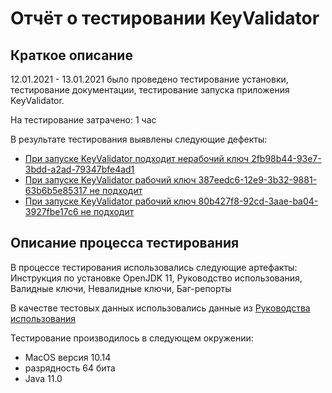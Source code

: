 # Отчёт о тестировании KeyValidator
 ## Краткое описание

12.01.2021 - 13.01.2021 было проведено тестирование установки, тестирование документации, тестирование запуска приложения KeyValidator.

На тестирование затрачено: 1 час

В результате тестирования выявлены следующие дефекты:
*	[При запуске KeyValidator подходит нерабочий ключ 2fb98b44-93e7-3bdd-a2ad-79347bfe4ad1](https://github.com/EkaterinaPeregudova/java1.1/issues/3)
* [При запуске KeyValidator рабочий ключ 387eedc6-12e9-3b32-9881-63b6b5e85317 не подходит](https://github.com/EkaterinaPeregudova/java1.1/issues/2)
*	[При запуске KeyValidator рабочий ключ 80b427f8-92cd-3aae-ba04-3927fbe17c6 не подходит](https://github.com/EkaterinaPeregudova/java1.1/issues/1)

 ## Описание процесса тестирования

В процессе тестирования использовались следующие артефакты:
Инструкция по установке OpenJDK 11, Руководство использования,
Валидные ключи, Невалидные ключи, Баг-репорты


В качестве тестовых данных использовались данные из [Рукoводства использования](https://github.com/netology-code/javaqa-homeworks/blob/master/intro/user-manual.md)


Тестирование производилось в следующем окружении:
*	MacOS версия 10.14
* разрядность 64 бита
*	Java 11.0

